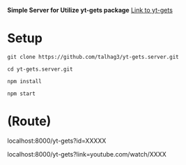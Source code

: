 **Simple Server for Utilize yt-gets package**
[Link to yt-gets](https://www.npmjs.com/package/yt-gets)


# Setup
```git clone https://github.com/talhag3/yt-gets.server.git```

```cd yt-gets.server.git```

```npm install```

```npm start```

# (Route)

localhost:8000/yt-gets?id=XXXXX

localhost:8000/yt-gets?link=youtube.com/watch/XXXX
